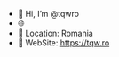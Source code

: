 - 👋 Hi, I’m @tqwro
- 🌐 
- 📌 Location: Romania
- 📶 WebSite: https://tqw.ro

<!---
tqwro/tqwro is a ✨ special ✨ repository because its `README.md` (this file) appears on your GitHub profile.
You can click the Preview link to take a look at your changes.
--->
